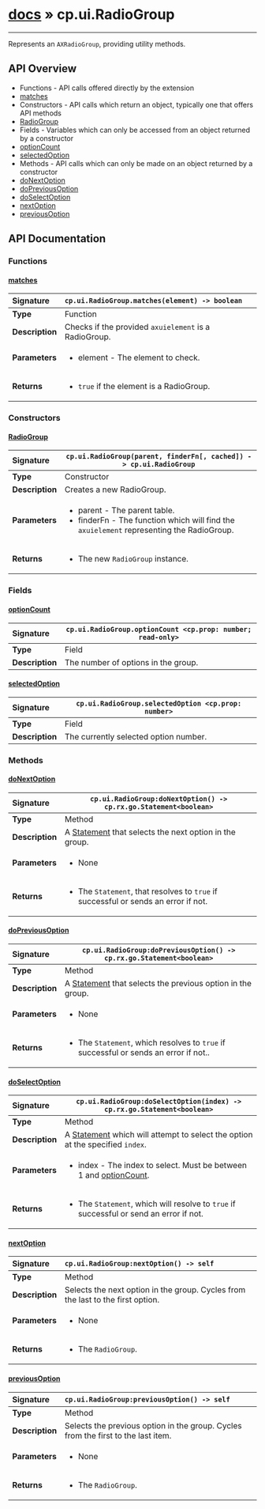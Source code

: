# [docs](index.md) » cp.ui.RadioGroup
---

Represents an `AXRadioGroup`, providing utility methods.

## API Overview
* Functions - API calls offered directly by the extension
 * [matches](#matches)
* Constructors - API calls which return an object, typically one that offers API methods
 * [RadioGroup](#radiogroup)
* Fields - Variables which can only be accessed from an object returned by a constructor
 * [optionCount](#optioncount)
 * [selectedOption](#selectedoption)
* Methods - API calls which can only be made on an object returned by a constructor
 * [doNextOption](#donextoption)
 * [doPreviousOption](#dopreviousoption)
 * [doSelectOption](#doselectoption)
 * [nextOption](#nextoption)
 * [previousOption](#previousoption)

## API Documentation

### Functions

#### [matches](#matches)
| <span style="float: left;">**Signature**</span> | <span style="float: left;">`cp.ui.RadioGroup.matches(element) -> boolean` </span>                                                          |
| -----------------------------------------------------|---------------------------------------------------------------------------------------------------------|
| **Type**                                             | Function |
| **Description**                                      | Checks if the provided `axuielement` is a RadioGroup. |
| **Parameters**                                       | <ul><li>element   - The element to check.</li></ul> |
| **Returns**                                          | <ul><li><code>true</code> if the element is a RadioGroup.</li></ul> |

### Constructors

#### [RadioGroup](#radiogroup)
| <span style="float: left;">**Signature**</span> | <span style="float: left;">`cp.ui.RadioGroup(parent, finderFn[, cached]) -> cp.ui.RadioGroup` </span>                                                          |
| -----------------------------------------------------|---------------------------------------------------------------------------------------------------------|
| **Type**                                             | Constructor |
| **Description**                                      | Creates a new RadioGroup. |
| **Parameters**                                       | <ul><li>parent    - The parent table.</li><li>finderFn  - The function which will find the <code>axuielement</code> representing the RadioGroup.</li></ul> |
| **Returns**                                          | <ul><li>The new <code>RadioGroup</code> instance.</li></ul> |

### Fields

#### [optionCount](#optioncount)
| <span style="float: left;">**Signature**</span> | <span style="float: left;">`cp.ui.RadioGroup.optionCount <cp.prop: number; read-only>` </span>                                                          |
| -----------------------------------------------------|---------------------------------------------------------------------------------------------------------|
| **Type**                                             | Field |
| **Description**                                      | The number of options in the group. |

#### [selectedOption](#selectedoption)
| <span style="float: left;">**Signature**</span> | <span style="float: left;">`cp.ui.RadioGroup.selectedOption <cp.prop: number>` </span>                                                          |
| -----------------------------------------------------|---------------------------------------------------------------------------------------------------------|
| **Type**                                             | Field |
| **Description**                                      | The currently selected option number. |

### Methods

#### [doNextOption](#donextoption)
| <span style="float: left;">**Signature**</span> | <span style="float: left;">`cp.ui.RadioGroup:doNextOption() -> cp.rx.go.Statement<boolean>` </span>                                                          |
| -----------------------------------------------------|---------------------------------------------------------------------------------------------------------|
| **Type**                                             | Method |
| **Description**                                      | A [Statement](cp.rx.go.Statement.md) that selects the next option in the group. |
| **Parameters**                                       | <ul><li>None</li></ul> |
| **Returns**                                          | <ul><li>The <code>Statement</code>, that resolves to <code>true</code> if successful or sends an error if not.</li></ul> |

#### [doPreviousOption](#dopreviousoption)
| <span style="float: left;">**Signature**</span> | <span style="float: left;">`cp.ui.RadioGroup:doPreviousOption() -> cp.rx.go.Statement<boolean>` </span>                                                          |
| -----------------------------------------------------|---------------------------------------------------------------------------------------------------------|
| **Type**                                             | Method |
| **Description**                                      | A [Statement](cp.rx.go.Statement.md) that selects the previous option in the group. |
| **Parameters**                                       | <ul><li>None</li></ul> |
| **Returns**                                          | <ul><li>The <code>Statement</code>, which resolves to <code>true</code> if successful or sends an error if not..</li></ul> |

#### [doSelectOption](#doselectoption)
| <span style="float: left;">**Signature**</span> | <span style="float: left;">`cp.ui.RadioGroup:doSelectOption(index) -> cp.rx.go.Statement<boolean>` </span>                                                          |
| -----------------------------------------------------|---------------------------------------------------------------------------------------------------------|
| **Type**                                             | Method |
| **Description**                                      | A [Statement](cp.rx.go.Statement.md) which will attempt to select the option at the specified `index`. |
| **Parameters**                                       | <ul><li>index     - The index to select. Must be between 1 and <a href="#optionCount">optionCount</a>.</li></ul> |
| **Returns**                                          | <ul><li>The <code>Statement</code>, which will resolve to <code>true</code> if successful or send an error if not.</li></ul> |

#### [nextOption](#nextoption)
| <span style="float: left;">**Signature**</span> | <span style="float: left;">`cp.ui.RadioGroup:nextOption() -> self` </span>                                                          |
| -----------------------------------------------------|---------------------------------------------------------------------------------------------------------|
| **Type**                                             | Method |
| **Description**                                      | Selects the next option in the group. Cycles from the last to the first option. |
| **Parameters**                                       | <ul><li>None</li></ul> |
| **Returns**                                          | <ul><li>The <code>RadioGroup</code>.</li></ul> |

#### [previousOption](#previousoption)
| <span style="float: left;">**Signature**</span> | <span style="float: left;">`cp.ui.RadioGroup:previousOption() -> self` </span>                                                          |
| -----------------------------------------------------|---------------------------------------------------------------------------------------------------------|
| **Type**                                             | Method |
| **Description**                                      | Selects the previous option in the group. Cycles from the first to the last item. |
| **Parameters**                                       | <ul><li>None</li></ul> |
| **Returns**                                          | <ul><li>The <code>RadioGroup</code>.</li></ul> |

